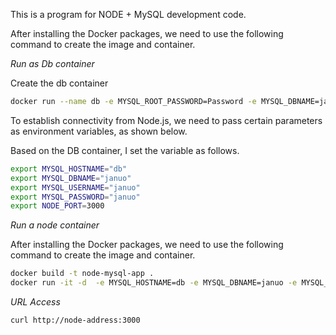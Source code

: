 This is a program for NODE + MySQL development code.

After installing the Docker packages, we need to use the following command to create the image and container.

_Run as Db container_

Create the db container

```bash
docker run --name db -e MYSQL_ROOT_PASSWORD=Password -e MYSQL_DBNAME=januo -e MYSQL_USER=januo -e MYSQL_PASSWORD=januo -d mysql
```

To establish connectivity from Node.js, we need to pass certain parameters as environment variables, as shown below.

Based on the DB container, I set the variable as follows.

```bash
export MYSQL_HOSTNAME="db"
export MYSQL_DBNAME="januo"
export MYSQL_USERNAME="januo"
export MYSQL_PASSWORD="januo"
export NODE_PORT=3000
```

_Run a node container_

After installing the Docker packages, we need to use the following command to create the image and container.

```bash
docker build -t node-mysql-app .
docker run -it -d  -e MYSQL_HOSTNAME=db -e MYSQL_DBNAME=januo -e MYSQL_USERNAME=januo -e MYSQL_PASSWORD=januo -e ODE_PORT=3000 -p 3000:3000 --name node-app node-mysql-app
```

_URL Access_

```bash
curl http://node-address:3000
```